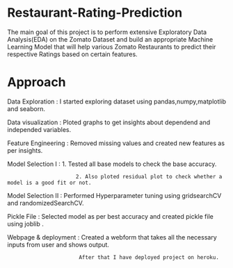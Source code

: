 # Restaurant-Rating-Prediction
The main goal of this project is to perform extensive Exploratory Data Analysis(EDA) on the Zomato Dataset and build an appropriate Machine Learning Model that will help various Zomato Restaurants to predict their respective Ratings based on certain features.

# Approach

  Data Exploration     : I started exploring dataset using pandas,numpy,matplotlib and seaborn. 

  Data visualization   : Ploted graphs to get insights about dependend and independed variables. 

  Feature Engineering  :  Removed missing values and created new features as per insights.

  Model Selection I    :  1. Tested all base models to check the base accuracy.
  
                          2. Also ploted residual plot to check whether a model is a good fit or not.

  Model Selection II   :  Performed Hyperparameter tuning using gridsearchCV and randomizedSearchCV.

  Pickle File          :  Selected model as per best accuracy and created pickle file using joblib .

  Webpage & deployment :  Created a webform that takes all the necessary inputs from user and shows output.
  
                           After that I have deployed project on heroku.
